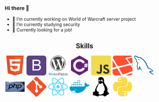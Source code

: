 ### Hi there 👋


- 🔭 I’m currently working on World of Warcraft server project
- 🌱 I’m currently studying security
- 🧐 Currently looking for a job!



<h2 align="center">Skills</h2>

<p align="center">
  
  <img src="https://raw.githubusercontent.com/devicons/devicon/master/icons/html5/html5-original.svg" width="64px"></img>
  <img src="https://raw.githubusercontent.com/devicons/devicon/master/icons/bootstrap/bootstrap-plain.svg" width="64px"></img>
  <img src="https://raw.githubusercontent.com/devicons/devicon/master/icons/wordpress/wordpress-original.svg" width="64px"></img>
  <img src="https://raw.githubusercontent.com/devicons/devicon/master/icons/csharp/csharp-plain.svg" width="64px"></img>
  <img src="https://raw.githubusercontent.com/devicons/devicon/master/icons/javascript/javascript-original.svg" width="64px"></img>
  <img src="https://raw.githubusercontent.com/devicons/devicon/master/icons/laravel/laravel-plain.svg" width="64px"></img>
  <img src="https://raw.githubusercontent.com/devicons/devicon/master/icons/mysql/mysql-original.svg" width="64px"></img>
  <img src="https://raw.githubusercontent.com/devicons/devicon/master/icons/php/php-original.svg" width="64px"></img>
  <img src="https://raw.githubusercontent.com/devicons/devicon/master/icons/git/git-original.svg" width="64px"></img>
  <img src="https://raw.githubusercontent.com/devicons/devicon/c7d326b6009e60442abc35fa45706d6f30ee4c8e/icons/react/react-original.svg" width="64px"></img>
  <img src="https://raw.githubusercontent.com/devicons/devicon/c7d326b6009e60442abc35fa45706d6f30ee4c8e/icons/docker/docker-plain.svg" width="64px"></img>
  <img src="https://raw.githubusercontent.com/devicons/devicon/c7d326b6009e60442abc35fa45706d6f30ee4c8e/icons/linux/linux-plain.svg" width="64px"></img>
  <img src="https://raw.githubusercontent.com/devicons/devicon/c7d326b6009e60442abc35fa45706d6f30ee4c8e/icons/python/python-plain.svg" width="64px"></img>
  
  
  
  
  
  
</p>
